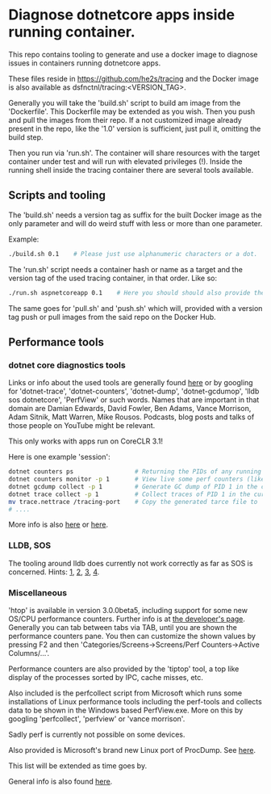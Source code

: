 # Diagnose dotnetcore apps inside running container.

This repo contains tooling to generate and use a docker image to diagnose issues in containers running dotnetcore apps.

These files reside in https://github.com/he2s/tracing and the Docker image is also available as dsfnctnl/tracing:<VERSION_TAG>.

Generally you will take the 'build.sh' script to build am image from the 'Dockerfile'. This Dockerfile may be extended as you wish. Then you push and pull the images from their repo. If a not customized image already present in the repo, like the '1.0' version is sufficient, just pull it, omitting the build step.

Then you run via 'run.sh'. The container will share resources with the target container under test and will run with elevated privileges (!). Inside the running shell inside the tracing container there are several tools available.

## Scripts and tooling

The 'build.sh' needs a version tag as suffix for the built Docker image as the only parameter and will do weird stuff with less or more than one parameter.

Example:

```bash
./build.sh 0.1    # Please just use alphanumeric characters or a dot.
```

The 'run.sh' script needs a container hash or name as a target and the version tag of the used tracing container, in that order. Like so:

```bash
./run.sh aspnetcoreapp 0.1    # Here you should should also provide the repo (currently 'dsfnctnl/'), if just 'dotnetcore-tracing' (in the script) and your provided tag does give an error.
```

The same goes for 'pull.sh' and 'push.sh' which will, provided with a version tag push or pull images from the said repo on the Docker Hub.

## Performance tools

### dotnet core diagnostics tools

Links or info about the used tools are generally found [here](https://docs.microsoft.com/en-us/dotnet/core/diagnostics) or by googling for 'dotnet-trace', 'dotnet-counters', 'dotnet-dump', 'dotnet-gcdumop', 'lldb sos dotnetcore', 'PerfView' or such words. Names that are important in that domain are Damian Edwards, David Fowler, Ben Adams, Vance Morrison, Adam Sitnik, Matt Warren, Mike Rousos. Podcasts, blog posts and talks of those people on YouTube might be relevant.

This only works with apps run on CoreCLR 3.1!

Here is one example 'session':

```bash
dotnet counters ps                 # Returning the PIDs of any running dotnet core processes. Usually this will just be '1'.
dotnet counters monitor -p 1       # View live some perf counters (like GC, threads, ...) of PID 1.
dotnet gcdump collect -p 1         # Generate GC dump of PID 1 in the current working directory. The filename is then displayed.
dotnet trace collect -p 1          # Collect traces of PID 1 in the current working directory. This file will be called 'trace.nettrace' and can be read by 'PerfView.exe' on Windows.
mv trace.nettrace /tracing-port    # Copy the generated tarce file to '/port', which is already mounted to the host filesystem's '/tracing-port'. From there you can fetch it to Windows.
# ....
```

More info is also [here](https://docs.microsoft.com/en-us/dotnet/core/diagnostics/debug-memory-leak) or [here](https://devblogs.microsoft.com/dotnet/collecting-and-analyzing-memory-dumps/).

### LLDB, SOS

The tooling around lldb does currently not work correctly as far as SOS is concerned. Hints: [1](https://github.com/dotnet/diagnostics/blob/master/documentation/installing-sos-instructions.md), [2](https://devblogs.microsoft.com/premier-developer/debugging-net-core-with-sos-everywhere/), [3](https://www.raydbg.com/2018/Debugging-Net-Core-on-Linux-with-LLDB/), [4](https://github.com/dotnet/diagnostics/blob/master/documentation/debugging-coredump.md).

### Miscellaneous

'htop' is available in version 3.0.0beta5, including support for some new OS/CPU performance counters. Further info is at [the developer's page](https://hisham.hm/htop/). Generally you can tab between tabs via TAB, until you are shown the performance counters pane. You then can customize the shown values by pressing F2 and then 'Categories/Screens->Screens/Perf Counters->Active Columns/...'.

Performance counters are also provided by the 'tiptop' tool, a top like display of the processes sorted by IPC, cache misses, etc.

Also included is the perfcollect script from Microsoft which runs some installations of Linux performance tools including the perf-tools and collects data to be shown in the Windows based PerfView.exe. More on this by googling 'perfcollect', 'perfview' or 'vance morrison'.

Sadly perf is currently not possible on some devices.

Also provided is Microsoft's brand new Linux port of ProcDump. See [here](https://github.com/Microsoft/ProcDump-for-Linux).

This list will be extended as time goes by.

General info is also found [here](http://www.brendangregg.com/linuxperf.html).
